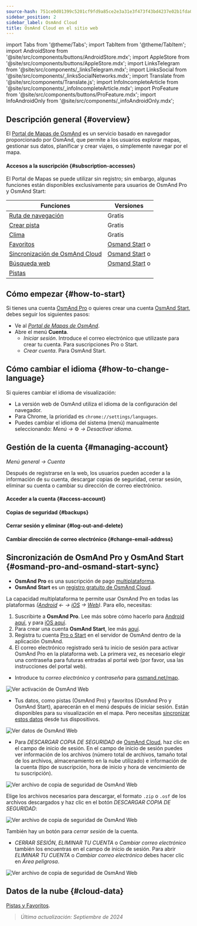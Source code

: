 ```yaml
---
source-hash: 751ce0d01399c5201cf9fd9a85ce2e3a31e3f473f43bd4237e02b1fda097d4dd
sidebar_position: 2
sidebar_label: OsmAnd Cloud
title: OsmAnd Cloud en el sitio web
---
```

import Tabs from '@theme/Tabs';
import TabItem from '@theme/TabItem';
import AndroidStore from '@site/src/components/buttons/AndroidStore.mdx';
import AppleStore from '@site/src/components/buttons/AppleStore.mdx';
import LinksTelegram from '@site/src/components/_linksTelegram.mdx';
import LinksSocial from '@site/src/components/_linksSocialNetworks.mdx';
import Translate from '@site/src/components/Translate.js';
import InfoIncompleteArticle from '@site/src/components/_infoIncompleteArticle.mdx';
import ProFeature from '@site/src/components/buttons/ProFeature.mdx';
import InfoAndroidOnly from '@site/src/components/_infoAndroidOnly.mdx';


<InfoIncompleteArticle/>

## Descripción general {#overview}

El [Portal de Mapas de OsmAnd](https://osmand.net/map) es un servicio basado en navegador proporcionado por OsmAnd, que permite a los usuarios explorar mapas, gestionar sus datos, planificar y crear viajes, o simplemente navegar por el mapa.

#### Accesos a la suscripción {#subscription-accesses}

El Portal de Mapas se puede utilizar sin registro; sin embargo, algunas funciones están disponibles exclusivamente para usuarios de OsmAnd Pro y OsmAnd Start:

| Funciones | Versiones |
|--- |--- |
| [Ruta de navegación](./planner.md) | Gratis |
| [Crear pista](./planner.md) | Gratis |
| [Clima](./web-map.md) | Gratis |
| [Favoritos](./web-map.md) | [Osmand Start](https://osmand.net/blog/start) o <ProFeature/> |
| [Sincronización de OsmAnd Cloud](./web-cloud.md) | [Osmand Start](https://osmand.net/blog/start) o <ProFeature/> |
| [Búsqueda web](./web-search.md)|[Osmand Start](https://osmand.net/blog/start) o <ProFeature/>|
| [Pistas](./web-map.md) | <ProFeature/> |


## Cómo empezar {#how-to-start}

Si tienes una cuenta [OsmAnd Pro](../personal/osmand-cloud.md#login) o quieres crear una cuenta [OsmAnd Start](../personal/osmand-cloud.md#osmand-start), debes seguir los siguientes pasos:

- Ve al [*Portal de Mapas de OsmAnd*](https://osmand.net/map).
- Abre el menú **Cuenta**.
  - *Iniciar sesión*. Introduce el correo electrónico que utilizaste para crear tu cuenta. Para suscripciones Pro o Start.
  - *Crear cuenta*. Para OsmAnd Start.


## Cómo cambiar el idioma {#how-to-change-language}

Si quieres cambiar el idioma de visualización:

- La versión web de OsmAnd utiliza el idioma de la configuración del navegador.
- Para Chrome, la prioridad es `chrome://settings/languages`.
- Puedes cambiar el idioma del sistema (menú) manualmente seleccionando:
    *Menú →* ⚙ *→ Desactivar idioma*.


## Gestión de la cuenta {#managing-account}

*Menú general → Cuenta*

Después de registrarse en la web, los usuarios pueden acceder a la información de su cuenta, descargar copias de seguridad, cerrar sesión, eliminar su cuenta o cambiar su dirección de correo electrónico.

#### Acceder a la cuenta {#access-account}

#### Copias de seguridad {#backups}

#### Cerrar sesión y eliminar {#log-out-and-delete}

#### Cambiar dirección de correo electrónico {#change-email-address}


## Sincronización de OsmAnd Pro y OsmAnd Start {#osmand-pro-and-osmand-start-sync}

- **OsmAnd Pro** es una suscripción de pago [multiplataforma](../troubleshooting/setup.md#cross-platform).
- **OsmAnd Start** es un [registro gratuito de OsmAnd Cloud](https://osmand.net/blog/start).

La capacidad multiplataforma te permite usar OsmAnd Pro en todas las plataformas *([Android](../purchases/android.md) ← → [iOS](../purchases/ios.md) → [Web](https://www.osmand.net/map))*. Para ello, necesitas:

1. Suscribirte a **OsmAnd Pro**. Lee más sobre cómo hacerlo para [Android aquí](../purchases/android.md#how-to-buy), y para [iOS aquí](../purchases/ios.md#how-to-buy).
2. Para crear una cuenta **OsmAnd Start**, lee más [aquí](https://osmand.net/blog/start#how-to-create-an-account).
3. Registra tu cuenta [Pro o Start](../troubleshooting/setup.md#cross-platform) en el servidor de OsmAnd dentro de la aplicación OsmAnd.
4. El correo electrónico registrado será tu inicio de sesión para activar OsmAnd Pro en la plataforma web. La primera vez, es necesario elegir una contraseña para futuras entradas al portal web (por favor, usa las instrucciones del portal web).

- Introduce tu *correo electrónico* y *contraseña* para [osmand.net/map](https://osmand.net/map/).

![Ver activación de OsmAnd Web](@site/static/img/web/web_pro_activation.png)

- Tus datos, como pistas (OsmAnd Pro) y favoritos (OsmAnd Pro y OsmAnd Start), aparecerán en el menú después de iniciar sesión. Están disponibles para su visualización en el mapa. Pero necesitas [sincronizar estos datos](https://osmand.net/docs/user/personal/osmand-cloud#last-sync) desde tus dispositivos.

![Ver datos de OsmAnd Web](@site/static/img/web/web_data.png)

- Para *DESCARGAR COPIA DE SEGURIDAD* de [OsmAnd Cloud](https://osmand.net/docs/user/personal/osmand-cloud), haz clic en el campo de inicio de sesión. En el campo de inicio de sesión puedes ver información de los archivos (número total de archivos, tamaño total de los archivos, almacenamiento en la nube utilizado) e información de la cuenta (tipo de suscripción, hora de inicio y hora de vencimiento de tu suscripción).

![Ver archivo de copia de seguridad de OsmAnd Web](@site/static/img/web/web_backup_file.png)

Elige los archivos necesarios para descargar, el formato `.zip` o `.osf` de los archivos descargados y haz clic en el botón *DESCARGAR COPIA DE SEGURIDAD*:

![Ver archivo de copia de seguridad de OsmAnd Web](@site/static/img/web/web_backup_file_1.png)

También hay un botón para *cerrar sesión* de la cuenta.

- *CERRAR SESIÓN*, *ELIMINAR TU CUENTA* o *Cambiar correo electrónico* también los encuentras en el campo de inicio de sesión. Para abrir *ELIMINAR TU CUENTA* o *Cambiar correo electrónico* debes hacer clic en *Área peligrosa*.

![Ver archivo de copia de seguridad de OsmAnd Web](@site/static/img/web/web_backup_file_2.png)


## Datos de la nube {#cloud-data}

[Pistas y Favoritos](web-map.md#tracks).
<!--
## Map style {#map-style}

In this section of the menu, you can change the map style. You can read more about how to do this in the article [Vector Maps (Map Styles)](../map/vector-maps.md) for the OsmAnd app. The settings in the web version are no different.
**Some examples:**

- Nautical map style

![OsmAnd Web Map Style](@site/static/img/web/web_map_style_nautical.png)

- Topo map style

![OsmAnd Web Favorites add](@site/static/img/web/web_map_style_topo.png)
-->



> *Última actualización: Septiembre de 2024*